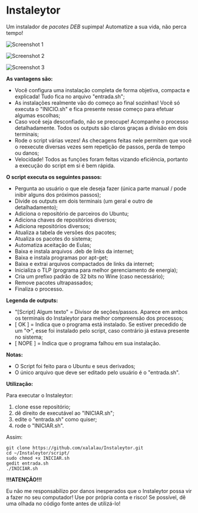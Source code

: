 # Instaleytor

Um instalador de *pacotes DEB* supimpa! Automatize a sua vida, não perca tempo!

![Screenshot 1](http://i.imgur.com/Hkx9Nso.png)

![Screenshot 2](http://i.imgur.com/o4L8rez.png)

![Screenshot 3](http://i.imgur.com/hTmsWPG.png)

**As vantagens são:**

- Você configura uma instalação completa de forma objetiva, compacta e explicada! Tudo fica no arquivo "entrada.sh";
- As instalações realmente vão do começo ao final sozinhas! Você só executa o "INICIO.sh" e fica presente nesse começo para efetuar algumas escolhas;
- Caso você seja desconfiado, não se preocupe! Acompanhe o processo detalhadamente. Todos os outputs são claros graças a divisão em dois terminais;
- Rode o script várias vezes! As checagens feitas nele permitem que você o reexecute diversas vezes sem repetição de passos, perda de tempo ou danos;
- Velocidade! Todos as funções foram feitas vizando eficiência, portanto a execução do script em si é bem rápida.

**O script executa os seguintes passos:**

- Pergunta ao usuário o que ele deseja fazer (única parte manual / pode inibir alguns dos próximos passos);
- Divide os outputs em dois terminais (um geral e outro de detalhadamento);
- Adiciona o repositório de parceiros do Ubuntu;
- Adiciona chaves de repositórios diversos;
- Adiciona repositórios diversos;
- Atualiza a tabela de versões dos pacotes;
- Atualiza os pacotes do sistema;
- Automatiza aceitação de Eulas;
- Baixa e instala arquivos .deb de links da internet;
- Baixa e instala programas por apt-get;
- Baixa e extrai arquivos compactados de links da internet;
- Inicializa o TLP (programa para melhor gerenciamento de energia);
- Cria um prefixo padrão de 32 bits no Wine (caso necessário);
- Remove pacotes ultrapassados;
- Finaliza o processo.

**Legenda de outputs:**

- "[Script] Algum texto" = Divisor de seções/passos. Aparece em ambos os terminais do Instaleytor para melhor compreensão dos processos;
- [  OK  ] = Indica que o programa está instalado. Se estiver precedido de um "⟳", esse foi instalado pelo script, caso contrário já estava presente no sistema;
- [ NOPE ] = Indica que o programa falhou em sua instalação.


**Notas:**

- O Script foi feito para o Ubuntu e seus derivados;
- O único arquivo que deve ser editado pelo usuário é o "entrada.sh".

**Utilização:**

Para executar o Instaleytor:

1) clone esse repositório;
2) dê direito de executável ao "INICIAR.sh";
3) edite o "entrada.sh" como quiser;
4) rode o "INICIAR.sh".

Assim:

```shell
git clone https://github.com/xalalau/Instaleytor.git
cd ~/Instaleytor/script/
sudo chmod +x INICIAR.sh
gedit entrada.sh
./INICIAR.sh
```

**!!!ATENÇÃO!!!**

Eu não me responsabilizo por danos inesperados que o Instaleytor possa vir a fazer no seu computador! Use por própria conta e risco! Se possível, dê uma olhada no código fonte antes de utilizá-lo!
